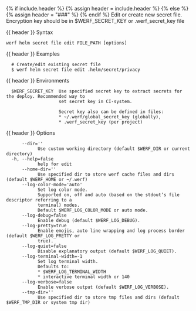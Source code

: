 {% if include.header %}
{% assign header = include.header %}
{% else %}
{% assign header = "###" %}
{% endif %}
Edit or create new secret file.
Encryption key should be in $WERF_SECRET_KEY or .werf_secret_key file

{{ header }} Syntax

```shell
werf helm secret file edit FILE_PATH [options]
```

{{ header }} Examples

```shell
  # Create/edit existing secret file
  $ werf helm secret file edit .helm/secret/privacy
```

{{ header }} Environments

```shell
  $WERF_SECRET_KEY  Use specified secret key to extract secrets for the deploy. Recommended way to  
                    set secret key in CI-system. 
                    
                    Secret key also can be defined in files:
                    * ~/.werf/global_secret_key (globally),
                    * .werf_secret_key (per project)
```

{{ header }} Options

```shell
      --dir=''
            Use custom working directory (default $WERF_DIR or current directory)
  -h, --help=false
            help for edit
      --home-dir=''
            Use specified dir to store werf cache files and dirs (default $WERF_HOME or ~/.werf)
      --log-color-mode='auto'
            Set log color mode.
            Supported on, off and auto (based on the stdout’s file descriptor referring to a        
            terminal) modes.
            Default $WERF_LOG_COLOR_MODE or auto mode.
      --log-debug=false
            Enable debug (default $WERF_LOG_DEBUG).
      --log-pretty=true
            Enable emojis, auto line wrapping and log process border (default $WERF_LOG_PRETTY or   
            true).
      --log-quiet=false
            Disable explanatory output (default $WERF_LOG_QUIET).
      --log-terminal-width=-1
            Set log terminal width.
            Defaults to:
            * $WERF_LOG_TERMINAL_WIDTH
            * interactive terminal width or 140
      --log-verbose=false
            Enable verbose output (default $WERF_LOG_VERBOSE).
      --tmp-dir=''
            Use specified dir to store tmp files and dirs (default $WERF_TMP_DIR or system tmp dir)
```

